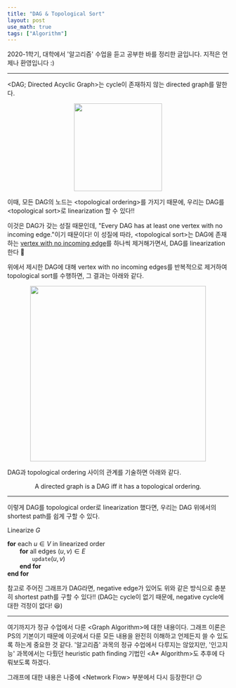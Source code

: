 ```yaml
---
title: "DAG & Topological Sort"
layout: post
use_math: true
tags: ["Algorithm"]
---
```



2020-1학기, 대학에서 '알고리즘' 수업을 듣고 공부한 바를 정리한 글입니다. 지적은 언제나 환영입니다 :)

<hr>

\<DAG; Directed Acyclic Graph\>는 cycle이 존재하지 않는 directed graph를 말한다.

<div style="text-align: center;">
<img src="{{ "/images/algorithm/DAG-1.jpg" | relative_url }}" width="200px">
</div>

이때, 모든 DAG의 노드는 \<topological ordering\>를 가지기 때문에, 우리는 DAG를 \<topological sort\>로 linearization 할 수 있다!!

이것은 DAG가 갖는 성질 때문인데, <span class="half_HL">"Every DAG has at least one vertex with no incoming edge."</span>이기 때문이다! 이 성질에 따라, \<topological sort\>는 DAG에 존재하는 <u>vertex with no incoming edge</u>를 하나씩 제거해가면서, DAG를 linearization 한다 🤩

위에서 제시한 DAG에 대해 vertex with no incoming edges를 반복적으로 제거하여 topological sort를 수행하면, 그 결과는 아래와 같다.

<div style="text-align: center;">
<img src="{{ "/images/algorithm/DAG-2.jpg" | relative_url }}" width="400px">
</div>

DAG과 topological ordering 사이의 관계를 기술하면 아래와 같다.

<div class="statement" markdown="1" style="text-align:center">

A directed graph is a DAG iff it has a topological ordering.

</div>

<hr/>

이렇게 DAG를 topological order로 linearization 했다면, 우리는 DAG 위에서의 shortest path를 쉽게 구할 수 있다.

<div class="math-statement" markdown="1">

Linearize $G$

**for** each $u \in V$ in linearized order<br/>
&emsp;&emsp;**for** all edges $(u, v) \in E$<br/>
&emsp;&emsp;&emsp;&emsp;$\texttt{update}(u, v)$<br/>
&emsp;&emsp;**end for**<br/>
**end for**

</div>

참고로 주어진 그래프가 DAG라면, negative edge가 있어도 위와 같은 방식으로 충분히 shortest path를 구할 수 있다!! (DAG는 cycle이 없기 때문에, negative cycle에 대한 걱정이 없다! 😆)

<hr/>

여기까지가 정규 수업에서 다룬 \<Graph Algorithm\>에 대한 내용이다. 그래프 이론은 PS의 기본이기 때문에 이곳에서 다룬 모든 내용을 완전히 이해하고 언제든지 쓸 수 있도록 하는게 중요한 것 같다. '알고리즘' 과목의 정규 수업에서 다루지는 않았지만, '인고지능' 과목에서는 다뤘던 heuristic path finding 기법인 \<A* Algorithm\>도 추후에 다뤄보도록 하겠다. 

그래프에 대한 내용은 나중에 \<Network Flow\> 부분에서 다시 등장한다! 😉
